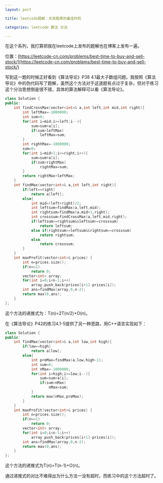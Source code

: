 ```yaml
---
layout: post

title: leetcode题解：买卖股票的最佳时机

categories: leetcode 算法 分治

---
```


在这个系列，我打算把我在leetcode上发布的题解也在博客上发布一遍。

位置：[https://leetcode-cn.com/problems/best-time-to-buy-and-sell-stock/](https://leetcode-cn.com/problems/best-time-to-buy-and-sell-stock/)

写到这一题的时候正好看到《算法导论》P38 4.1最大子数组问题。我按照《算法导论》中的伪代码写了题解，虽然这个方法对于这道题有点过于复杂，但对于练习这个分治思想倒是很不错，具体的算法解释可以看《算法导论》。

```c++
class Solution {
public:
    int findCrossMax(vector<int>& a,int left,int mid,int right){
    	int leftMax=-1000000;
    	int sum=0;
        for(int i=mid;i>=left;i--){
            sum=sum+a[i];
            if(sum>leftMax)
                leftMax=sum;
        }
        int rightMax=-1000000;
        sum=0;
        for(int i=mid+1;i<=right;i++){
            sum=sum+a[i];
            if(sum>rightMax)
                rightMax=sum;
        }
        return rightMax+leftMax;
    }
    int findMax(vector<int>& a,int left,int right){
        if(left==right)
            return a[left];
        else{
            int mid=(left+right)/2;
            int leftsum=findMax(a,left,mid);
            int rightsum=findMax(a,mid+1,right);
            int crosssum=findCrossMax(a,left,mid,right);
            if(leftsum>=rightsum&&leftsum>=crosssum)
                return leftsum;
            else if(rightsum>=leftsum&&rightsum>=crosssum)
                return rightsum;
            else 
                return crosssum;
        }
    }
    int maxProfit(vector<int>& prices) {
        int n=prices.size();
        if(n==1)
            return 0;
        vector<int> array;
        for(int i=0;i<n-1;i++)
            array.push_back(prices[i+1]-prices[i]);
        int ans=findMax(array,0,n-2);
        return max(0,ans);
    }
};
```

这个方法的递推式为：T(n)=2T(n/2)+O(n)。

在《算法导论》P42的练习4.1-5提供了另一种思路，用C++语言实现如下：

```c++
class Solution {
public:
    int findMax(vector<int>& a,int low,int high){
        if(low==high)
            return a[low];
        else{
            int preMax=findMax(a,low,high-1);
            int sum=0;
            int nMax=-1000000;
            for(int i=high;i>=low;i--){
                sum=sum+a[i];
                if(sum>nMax)
                    nMax=sum;
            }
            return max(nMax,preMax);
        }
    }
    int maxProfit(vector<int>& prices) {
        int n=prices.size();
        if(n==1)
            return 0;
        vector<int> array;
        for(int i=0;i<n-1;i++)
            array.push_back(prices[i+1]-prices[i]);
        int ans=findMax(array,0,n-2);
        return max(0,ans);
    }
};
```

这个方法的递推式为T(n)=T(n-1)+O(n)。

通过递推式的对比不难得出为什么方法一没有超时，而练习中的这个方法超时了。